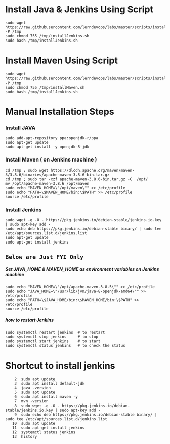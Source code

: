 # Install Java & Jenkins Using Script
```
sudo wget https://raw.githubusercontent.com/lerndevops/labs/master/scripts/installJenkins.sh -P /tmp
sudo chmod 755 /tmp/installJenkins.sh
sudo bash /tmp/installJenkins.sh
```
# Install Maven Using Script
``` 
sudo wget https://raw.githubusercontent.com/lerndevops/labs/master/scripts/installMaven.sh -P /tmp
sudo chmod 755 /tmp/installMaven.sh
sudo bash /tmp/installJenkins.sh
```

# Manual Installation Steps 
### Install JAVA
```
sudo add-apt-repository ppa:openjdk-r/ppa
sudo apt-get update
sudo apt-get install -y openjdk-8-jdk
```
### Install Maven  ( on Jenkins machine )
```
cd /tmp ; sudo wget https://dlcdn.apache.org/maven/maven-3/3.8.6/binaries/apache-maven-3.8.6-bin.tar.gz
cd /tmp ; sudo tar -xzf apache-maven-3.8.6-bin.tar.gz -C  /opt/
mv /opt/apache-maven-3.8.6 /opt/maven
sudo echo "MAVEN_HOME=\"/opt/maven\"" >> /etc/profile
sudo echo "PATH=\$MAVEN_HOME/bin:\$PATH" >> /etc/profile
source /etc/profile
````
### Install Jenkins
```
sudo wget -q -O - https://pkg.jenkins.io/debian-stable/jenkins.io.key | sudo apt-key add -
sudo echo deb https://pkg.jenkins.io/debian-stable binary/ | sudo tee /etc/apt/sources.list.d/jenkins.list
sudo apt-get update
sudo apt-get install jenkins
```
## `Below are Just FYI Only` 

##### Set JAVA_HOME & MAVEN_HOME as environment variables on Jenkins machine
```
sudo echo "MAVEN_HOME=\"/opt/apache-maven-3.8.5\"" >> /etc/profile
sudo echo "JAVA_HOME=\"/usr/lib/jvm/java-8-openjdk-amd64\"" >> /etc/profile 
sudo echo "PATH=\$JAVA_HOME/bin:\$MAVEN_HOME/bin:\$PATH" >> /etc/profile
source /etc/profile
```
##### how to restart Jenkins 
```
sudo systemctl restart jenkins  # to restart 
sudo systemctl stop jenkins     # to stop 
sudo systemctl start jenkins    # to start 
sudo systemctl status jenkins   # to check the status
```
# Shortcut to install jenkins
```
    2  sudo apt update
    3  sudo apt install default-jdk
    4  java -version
    5  sudo apt update
    6  sudo apt install maven -y
    7  mvn -version
    8  sudo wget -q -O - https://pkg.jenkins.io/debian-stable/jenkins.io.key | sudo apt-key add -
    9  sudo echo deb https://pkg.jenkins.io/debian-stable binary/ | sudo tee /etc/apt/sources.list.d/jenkins.list
   10  sudo apt update
   11  sudo apt-get install jenkins
   12  systemctl status jenkins
   13  history
